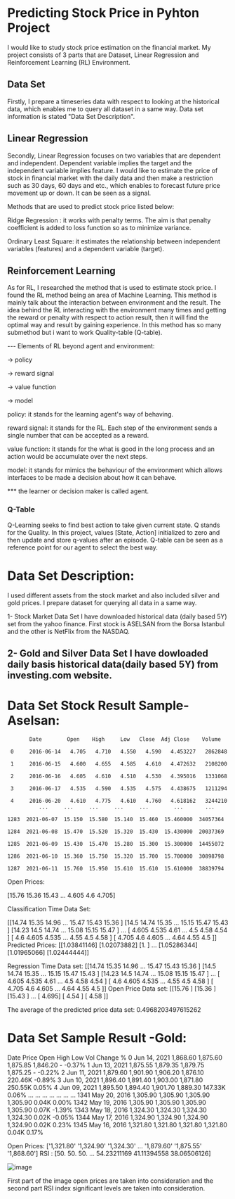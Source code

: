 # Predicting Stock Price in Pyhton Project

I would like to study stock price estimation on the financial market. My project consists of 3 parts that are Dataset, Linear Regression and Reinforcement Learning (RL) Environment.
## Data Set
Firstly, I prepare a timeseries data with respect to looking at the historical data, which enables me to query all dataset in a same way. Data set information is stated "Data Set Description". 

## Linear Regression 
Secondly, Linear Regression focuses on two variables that are dependent and independent. Dependent variable implies the target and the independent variable implies feature. I would like to estimate the price of stock in financial market with the daily data and then make a restriction such as 30 days, 60 days and etc., which enables to forecast future price movement up or down. It can be seen as a signal. 

Methods that are used to predict stock price listed below:

 Ridge Regression : it works with penalty terms. The aim is that penalty coefficient is added to loss function so as to minimize variance.
  
 Ordinary Least Square: it estimates the relationship between independent variables (features) and a dependent variable (target).

 ## Reinforcement Learning
 
As for RL, I researched the method that is used to estimate stock price. I found  the RL  method being an area of Machine Learning. This method is mainly talk about the interaction between environment and the result. The idea behind the RL interacting with the environment many times and getting the reward or penalty with respect to action result, then it will find the optimal way and result by gaining experience. In this method has so many submethod but i want to work Quality-table (Q-table).

--- Elements of RL beyond agent and environment:
  
   -> policy
   
   -> reward signal
   
   -> value function
   
   -> model
  
  
  policy: it stands for the learning agent's way of behaving.
  
  reward signal: it stands for the RL. Each step of the environment sends a single number that can be accepted as a reward.
  
  value function: it stands for the what is good in the long process and an action would be accumulate over the next steps.
  
  model: it stands for mimics the behaviour of the environment which allows interfaces to be made a decision about how it can behave.
  
  *** the learner or decision maker is called agent. 
  ### Q-Table  
  Q-Learning seeks to find best action to take given current state. Q stands for the Quality.
  In this project, values [State, Action] initialized to zero and then update and store q-values after an episode. 
  Q-table can be seen as a reference point for our agent to select the best way. 
  

 
 
 

# Data Set Description:

I used different assets from the stock market and also included silver and gold prices. I prepare dataset for querying all data in a same way.

1- Stock Market Data Set 
I have downloaded historical data (daily based 5Y) set from the yahoo finance. First stock is ASELSAN from the Borsa Istanbul and the other is NetFlix from the NASDAQ.

2- Gold and Silver Data Set
I have dowloaded daily basis historical data(daily based 5Y) from investing.com website. 
-------------------

 # Data Set Stock Result Sample- Aselsan: 
 
           Date        Open    High     Low   Close  Adj Close    Volume
        
     0     2016-06-14   4.705   4.710   4.550   4.590   4.453227   2862848
 
     1     2016-06-15   4.600   4.655   4.585   4.610   4.472632   2108200
 
     2     2016-06-16   4.605   4.610   4.510   4.530   4.395016   1331068
 
     3     2016-06-17   4.535   4.590   4.535   4.575   4.438675   1211294
 
     4     2016-06-20   4.610   4.775   4.610   4.760   4.618162   3244210
              ...     ...     ...     ...     ...        ...       ...
         
    1283  2021-06-07  15.150  15.580  15.140  15.460  15.460000  34057364

    1284  2021-06-08  15.470  15.520  15.320  15.430  15.430000  20037369
 
    1285  2021-06-09  15.430  15.470  15.280  15.300  15.300000  14455072
 
    1286  2021-06-10  15.360  15.750  15.320  15.700  15.700000  30898798
 
    1287  2021-06-11  15.760  15.950  15.610  15.610  15.610000  38839794

 Open Prices: 

[15.76  15.36  15.43  ...  4.605  4.6    4.705]

 Classification Time Data Set: 

[[14.74  15.35  14.96  ... 15.47  15.43  15.36 ]
 [14.5   14.74  15.35  ... 15.15  15.47  15.43 ]
 [14.23  14.5   14.74  ... 15.08  15.15  15.47 ]
 ...
 [ 4.605  4.535  4.61  ...  4.5    4.58   4.54 ]
 [ 4.6    4.605  4.535 ...  4.55   4.5    4.58 ]
 [ 4.705  4.6    4.605 ...  4.64   4.55   4.5  ]] 
 Predicted Prices: 
 [[1.03841146]
 [1.02073882]
 [1.        ]
 ...
 [1.05286344]
 [1.01965066]
 [1.02444444]]
 
 Regression Time Data set: 
 [[14.74  15.35  14.96  ... 15.47  15.43  15.36 ]
 [14.5   14.74  15.35  ... 15.15  15.47  15.43 ]
 [14.23  14.5   14.74  ... 15.08  15.15  15.47 ]
 ...
 [ 4.605  4.535  4.61  ...  4.5    4.58   4.54 ]
 [ 4.6    4.605  4.535 ...  4.55   4.5    4.58 ]
 [ 4.705  4.6    4.605 ...  4.64   4.55   4.5  ]] 
 Open Price Data set: 
 [[15.76 ]
 [15.36 ]
 [15.43 ]
 ...
 [ 4.695]
 [ 4.54 ]
 [ 4.58 ]]

 The average of the predicted price data set:  0.4968203497615262
 
 # Data Set Sample Result -Gold:
 
  Date     Price      Open      High       Low      Vol Change %
0     Jun 14, 2021  1,868.60  1,875.60  1,875.85  1,846.20        -   -0.37%
1     Jun 13, 2021  1,875.55  1,879.35  1,879.75  1,875.25        -   -0.22%
2     Jun 11, 2021  1,879.60  1,901.90  1,906.20  1,876.10  220.46K   -0.89%
3     Jun 10, 2021  1,896.40  1,891.40  1,903.00  1,871.80  250.55K    0.05%
4     Jun 09, 2021  1,895.50  1,894.40  1,901.70  1,889.30  147.33K    0.06%
           ...       ...       ...       ...       ...      ...      ...
1341  May 20, 2016  1,305.90  1,305.90  1,305.90  1,305.90    0.04K    0.00%
1342  May 19, 2016  1,305.90  1,305.90  1,305.90  1,305.90    0.07K   -1.39%
1343  May 18, 2016  1,324.30  1,324.30  1,324.30  1,324.30    0.02K   -0.05%
1344  May 17, 2016  1,324.90  1,324.90  1,324.90  1,324.90    0.02K    0.23%
1345  May 16, 2016  1,321.80  1,321.80  1,321.80  1,321.80    0.04K    0.17%

 Open Prices: 
 ['1,321.80' '1,324.90' '1,324.30' ... '1,879.60' '1,875.55' '1,868.60']
RSI : [50.         50.         50.         ... 54.23211169 41.11394558   38.06506126]

![image](https://user-images.githubusercontent.com/78654515/124862601-5e12c200-dfbe-11eb-8e9c-27b1009c44d1.png)

First part of the image open prices are taken into consideration and the second part RSI index significant levels are taken into consideration.
